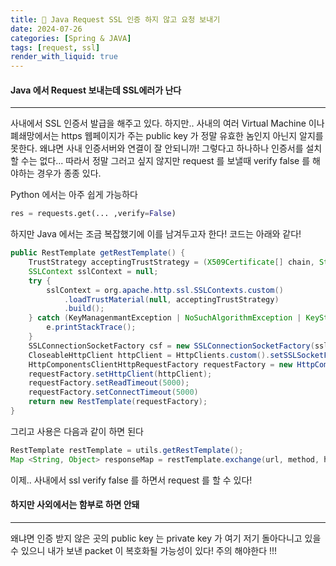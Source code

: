 ```yaml
---
title: 🐥 Java Request SSL 인증 하지 않고 요청 보내기
date: 2024-07-26
categories: [Spring & JAVA]
tags: [request, ssl]
render_with_liquid: true
---
```

#### Java 에서 Request 보내는데 SSL에러가 난다
---
사내에서 SSL 인증서 발급을 해주고 있다. 하지만.. 사내의 여러 Virtual Machine 이나 폐쇄망에서는 https 웹페이지가 주는 public key 가 정말 유효한 놈인지 아닌지 알지를 못한다. 왜냐면 사내 인증서버와 연결이 잘 안되니까! 그렇다고 하나하나 인증서를 설치 할 수는 없다... 따라서 정말 그러고 싶지 않지만 request 를 보낼때 verify false 를 해야하는 경우가 종종 있다.

Python 에서는 아주 쉽게 가능하다
```python
res = requests.get(... ,verify=False)
```

하지만 Java 에서는 조금 복잡했기에 이를 남겨두고자 한다!
코드는 아래와 같다!
```java
public RestTemplate getRestTemplate() {
	TrustStrategy acceptingTrustStrategy = (X509Certificate[] chain, String authType) -> true;
	SSLContext sslContext = null;
	try {
		sslContext = org.apache.http.ssl.SSLContexts.custom()
			.loadTrustMaterial(null, acceptingTrustStrategy)
			.build();
	} catch (KeyManagenmantException | NoSuchAlgorithmException | KeyStoreException e) {
		e.printStackTrace();
	}
	SSLConnectionSocketFactory csf = new SSLConnectionSocketFactory(sslContext, NoopHostnameVerifier.INSTANCE);
	CloseableHttpClient httpClient = HttpClients.custom().setSSLSocketFactory(csf).build();
	HttpComponentsClientHttpRequestFactory requestFactory = new HttpComponentsClientHttpRequestFactory();
	requestFactory.setHttpClient(httpClient);
	requestFactory.setReadTimeout(5000);
	requestFactory.setConnectTimeout(5000)
	return new RestTemplate(requestFactory);
}
```

그리고 사용은 다음과 같이 하면 된다

```java
RestTemplate restTemplate = utils.getRestTemplate();
Map <String, Object> responseMap = restTemplate.exchange(url, method, httpEntity, new ParameterizedTypeReference<Map<String, Object>>() {}).getBody();
```

이제.. 사내에서 ssl verify false 를 하면서 request 를 할 수 있다!

#### 하지만 사외에서는 함부로 하면 안돼
---
왜냐면 인증 받지 않은 곳의 public key 는 private key 가 여기 저기 돌아다니고 있을 수 있으니 내가 보낸 packet 이 복호화될 가능성이 있다! 주의 해야한다 !!!